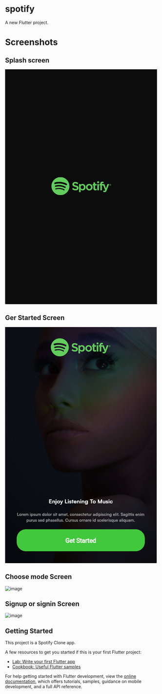 # spotify

A new Flutter project.

# Screenshots

## Splash screen
![img.png](img.png)
## Ger Started Screen
![img_1.png](img_1.png)
## Choose mode Screen
![image](https://github.com/user-attachments/assets/b3f881f7-46ee-4a66-ac51-4a6eba341278)
## Signup or signin Screen
![image](https://github.com/user-attachments/assets/6ca2ab90-d6e5-401b-836e-6f5df55104b2)

## Getting Started

This project is a Spotify Clone app. 

A few resources to get you started if this is your first Flutter project:

- [Lab: Write your first Flutter app](https://docs.flutter.dev/get-started/codelab)
- [Cookbook: Useful Flutter samples](https://docs.flutter.dev/cookbook)

For help getting started with Flutter development, view the
[online documentation](https://docs.flutter.dev/), which offers tutorials,
samples, guidance on mobile development, and a full API reference.

